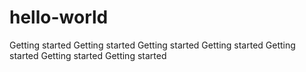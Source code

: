 # hello-world

Getting started
Getting started
Getting started
Getting started
Getting started
Getting started
Getting started
